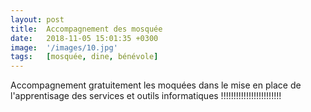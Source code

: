 ```yaml
---
layout: post
title:  Accompagnement des mosquée 
date:   2018-11-05 15:01:35 +0300
image:  '/images/10.jpg'
tags:   [mosquée, dine, bénévole]
---
```

Accompagnement gratuitement les moquées dans le mise en place de l'apprentisage des services et outils informatiques !!!!!!!!!!!!!!!!!!!!!!!!